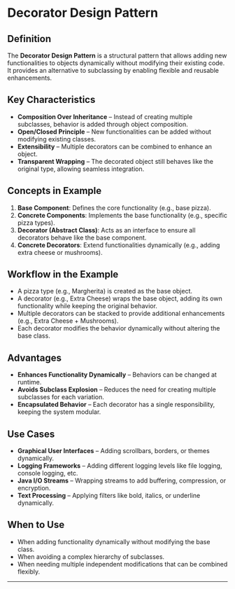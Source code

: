 # **Decorator Design Pattern**

## **Definition**
The **Decorator Design Pattern** is a structural pattern that allows adding new functionalities to objects dynamically without modifying their existing code. It provides an alternative to subclassing by enabling flexible and reusable enhancements.

## **Key Characteristics**
- **Composition Over Inheritance** – Instead of creating multiple subclasses, behavior is added through object composition.
- **Open/Closed Principle** – New functionalities can be added without modifying existing classes.
- **Extensibility** – Multiple decorators can be combined to enhance an object.
- **Transparent Wrapping** – The decorated object still behaves like the original type, allowing seamless integration.

## **Concepts in Example**
1. **Base Component**: Defines the core functionality (e.g., base pizza).
2. **Concrete Components**: Implements the base functionality (e.g., specific pizza types).
3. **Decorator (Abstract Class)**: Acts as an interface to ensure all decorators behave like the base component.
4. **Concrete Decorators**: Extend functionalities dynamically (e.g., adding extra cheese or mushrooms).

## **Workflow in the Example**
- A pizza type (e.g., Margherita) is created as the base object.
- A decorator (e.g., Extra Cheese) wraps the base object, adding its own functionality while keeping the original behavior.
- Multiple decorators can be stacked to provide additional enhancements (e.g., Extra Cheese + Mushrooms).
- Each decorator modifies the behavior dynamically without altering the base class.

## **Advantages**
- **Enhances Functionality Dynamically** – Behaviors can be changed at runtime.
- **Avoids Subclass Explosion** – Reduces the need for creating multiple subclasses for each variation.
- **Encapsulated Behavior** – Each decorator has a single responsibility, keeping the system modular.

## **Use Cases**
- **Graphical User Interfaces** – Adding scrollbars, borders, or themes dynamically.
- **Logging Frameworks** – Adding different logging levels like file logging, console logging, etc.
- **Java I/O Streams** – Wrapping streams to add buffering, compression, or encryption.
- **Text Processing** – Applying filters like bold, italics, or underline dynamically.

## **When to Use**
- When adding functionality dynamically without modifying the base class.
- When avoiding a complex hierarchy of subclasses.
- When needing multiple independent modifications that can be combined flexibly.

---